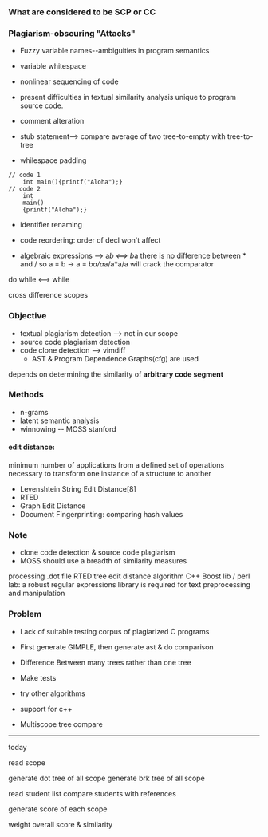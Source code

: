 ### What are considered to be SCP or CC
### Plagiarism-obscuring "Attacks"

* Fuzzy variable names--ambiguities in program semantics
* variable whitespace
* nonlinear sequencing of code
* present difficulties in textual similarity analysis unique
to program source code.

* comment alteration
* stub statement--> compare average of two tree-to-empty with tree-to-tree
* whilespace padding

```clike=
// code 1
	int main(){printf("Aloha");}
// code 2
	int 
	main()
	{printf("Aloha");}
```
* identifier renaming
* code reordering: order of decl won't affect

* algebraic expressions --> a*b <==> b*a
there is no difference between * and /
so a = b -> a = b*a/a*a/a*a/a will crack the comparator


do while <--> while

cross difference scopes

### Objective 

* textual plagiarism detection --> not in our scope
* source code plagiarism detection
* code clone detection --> vimdiff
	* AST & Program Dependence Graphs(cfg) are used

depends on determining the similarity of **arbitrary code segment**


### Methods

* n-grams
* latent semantic analysis
* winnowing -- MOSS stanford

#### edit distance: 
minimum number of applications from a defined set of operations necessary to transform one instance of a structure to another

* Levenshtein String Edit Distance[8]
* RTED
* Graph Edit Distance
* Document Fingerprinting: comparing hash values


### Note

* clone code detection & source code plagiarism
* MOSS should use a breadth of similarity measures

processing .dot file
RTED tree edit distance algorithm
C++ Boost lib / perl lab: a robust regular expressions library is required for text preprocessing and manipulation

### Problem

* Lack of suitable testing corpus of plagiarized C programs

* First generate GIMPLE, then generate ast & do comparison

* Difference Between many trees rather than one tree

* Make tests 

* try other algorithms

* support for c++

* Multiscope tree compare


---

today

read scope

generate dot tree of all scope
generate brk tree of all scope

read student list
compare students with references

generate score of each scope

weight overall score & similarity




